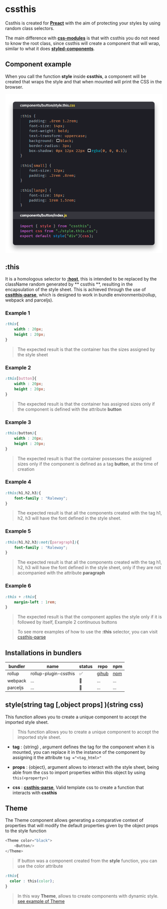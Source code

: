 # cssthis

Cssthis is created for [**Preact**](https://preactjs.com) with the aim of protecting your styles by using random class selectors.

The main difference with [**css-modules**](https://github.com/css-modules/css-modules) is that with cssthis you do not need to know the root class, since cssthis will create a component that will wrap, similar to what it does [**styled-components**](https://www.styled-components.com/).

## Component example

When you call the function **style** inside **cssthis**, a component will be created that wraps the style and that when mounted will print the CSS in the browser.

![Ejemplo](img/sample-button.png)

## :this

It is a homologous selector to [**:host**](https://developer.mozilla.org/en-US/docs/Web/CSS/:host()), this is intended to be replaced by the className random generated by ** cssthis **, resulting in the encapsulation of the style sheet.
This is achieved through the use of [**csstthis-parse**](https://github.com/uppercod/cssthis-parse), which is designed to work in bundle environments(rollup, webpack and parceljs).


### Example 1

```css
:this{
    width : 20px;
    height : 20px;
}
```
> The expected result is that the container has the sizes assigned by the style sheet
### Example 2
```css
:this[button]{
    width : 20px;
    height : 20px;
}
```
> The expected result is that the container has assigned sizes only if the component is defined with the attribute **button**

### Example 3

```css
:this(button){
    width : 20px;
    height : 20px;
}
```
> The expected result is that the container possesses the assigned sizes only if the component is defined as a tag **button**, at the time of creation

### Example  4

```css
:this(h1,h2,h3){
    font-family : "Raleway";
}
```
> The expected result is that all the components created with the tag h1, h2, h3 will have the font defined in the style sheet.

### Example 5

```css
:this(h1,h2,h3):not([paragraph]){
    font-family : "Raleway";
}
```
> The expected result is that all the components created with the tag h1, h2, h3 will have the font defined in the style sheet, only if they are not accompanied with the attribute **paragraph**

### Example 6

```css
:this + :this{
    margin-left : 1rem;
}
```
> The expected result is that the component applies the style only if it is followed by itself, Example 2 continuous buttons

> To see more examples of how to use the **:this** selector, you can visit [cssthis-parse](https://github.com/uppercod/cssthis-parse)

## Installations in bundlers


| bundler | name | status | repo | npm |
|---------|------|--------|------|-----|
| rollup  | rollup-plugin-cssthis | ✅ | [gihub](https://github.com/uppercod/rollup-plugin-cssthis)| [npm](https://www.npmjs.com/package/rollup-plugin-cssthis) |
| webpack |...| 👷 |...|...|
| parceljs |...| 👷 |...|...|
 


## style(string tag [,object props] )(string css)

This function allows you to create a unique component to accept the imported style sheet.

> This function allows you to create a unique component to accept the imported style sheet.

* **tag** : {string} , argument defines the tag for the component when it is mounted, you can replace it in the instance of the component by assigning it the attribute `tag ="<tag_html>"`

* **props**  : {object}, argument allows to interact with the style sheet, being able from the css to import properties within this object by using `this(<property>)`

* **css** :  [**cssthis-parse**](https://github.com/uppercod/cssthis-parse), Valid template css to create a function that interacts with **cssthis**

## Theme

The Theme component allows generating a comparative context of properties that will modify the default properties given by the object props to the style function

```js
<Theme color="black">
    <Button/>
</Theme>
```

> If button was a component created from the **style** function, you can use the color attribute

```css
:this{
  color : this(color);
}
```

> In this way **Theme**, allows to create components with dynamic style. [see example of Theme](https://uppercod.github.io/cssthis-demo/)